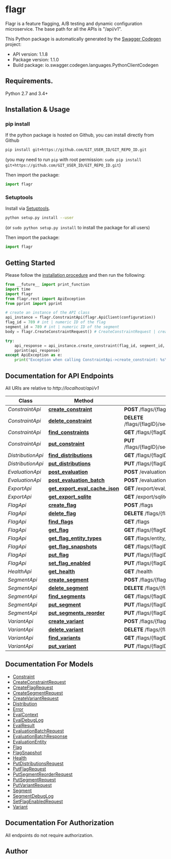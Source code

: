 # flagr
Flagr is a feature flagging, A/B testing and dynamic configuration microservice. The base path for all the APIs is \"/api/v1\". 

This Python package is automatically generated by the [Swagger Codegen](https://github.com/swagger-api/swagger-codegen) project:

- API version: 1.1.8
- Package version: 1.1.0
- Build package: io.swagger.codegen.languages.PythonClientCodegen

## Requirements.

Python 2.7 and 3.4+

## Installation & Usage
### pip install

If the python package is hosted on Github, you can install directly from Github

```sh
pip install git+https://github.com/GIT_USER_ID/GIT_REPO_ID.git
```
(you may need to run `pip` with root permission: `sudo pip install git+https://github.com/GIT_USER_ID/GIT_REPO_ID.git`)

Then import the package:
```python
import flagr 
```

### Setuptools

Install via [Setuptools](http://pypi.python.org/pypi/setuptools).

```sh
python setup.py install --user
```
(or `sudo python setup.py install` to install the package for all users)

Then import the package:
```python
import flagr
```

## Getting Started

Please follow the [installation procedure](#installation--usage) and then run the following:

```python
from __future__ import print_function
import time
import flagr
from flagr.rest import ApiException
from pprint import pprint

# create an instance of the API class
api_instance = flagr.ConstraintApi(flagr.ApiClient(configuration))
flag_id = 789 # int | numeric ID of the flag
segment_id = 789 # int | numeric ID of the segment
body = flagr.CreateConstraintRequest() # CreateConstraintRequest | create a constraint

try:
    api_response = api_instance.create_constraint(flag_id, segment_id, body)
    pprint(api_response)
except ApiException as e:
    print("Exception when calling ConstraintApi->create_constraint: %s\n" % e)

```

## Documentation for API Endpoints

All URIs are relative to *http://localhost/api/v1*

Class | Method | HTTP request | Description
------------ | ------------- | ------------- | -------------
*ConstraintApi* | [**create_constraint**](docs/ConstraintApi.md#create_constraint) | **POST** /flags/{flagID}/segments/{segmentID}/constraints | 
*ConstraintApi* | [**delete_constraint**](docs/ConstraintApi.md#delete_constraint) | **DELETE** /flags/{flagID}/segments/{segmentID}/constraints/{constraintID} | 
*ConstraintApi* | [**find_constraints**](docs/ConstraintApi.md#find_constraints) | **GET** /flags/{flagID}/segments/{segmentID}/constraints | 
*ConstraintApi* | [**put_constraint**](docs/ConstraintApi.md#put_constraint) | **PUT** /flags/{flagID}/segments/{segmentID}/constraints/{constraintID} | 
*DistributionApi* | [**find_distributions**](docs/DistributionApi.md#find_distributions) | **GET** /flags/{flagID}/segments/{segmentID}/distributions | 
*DistributionApi* | [**put_distributions**](docs/DistributionApi.md#put_distributions) | **PUT** /flags/{flagID}/segments/{segmentID}/distributions | 
*EvaluationApi* | [**post_evaluation**](docs/EvaluationApi.md#post_evaluation) | **POST** /evaluation | 
*EvaluationApi* | [**post_evaluation_batch**](docs/EvaluationApi.md#post_evaluation_batch) | **POST** /evaluation/batch | 
*ExportApi* | [**get_export_eval_cache_json**](docs/ExportApi.md#get_export_eval_cache_json) | **GET** /export/eval_cache/json | 
*ExportApi* | [**get_export_sqlite**](docs/ExportApi.md#get_export_sqlite) | **GET** /export/sqlite | 
*FlagApi* | [**create_flag**](docs/FlagApi.md#create_flag) | **POST** /flags | 
*FlagApi* | [**delete_flag**](docs/FlagApi.md#delete_flag) | **DELETE** /flags/{flagID} | 
*FlagApi* | [**find_flags**](docs/FlagApi.md#find_flags) | **GET** /flags | 
*FlagApi* | [**get_flag**](docs/FlagApi.md#get_flag) | **GET** /flags/{flagID} | 
*FlagApi* | [**get_flag_entity_types**](docs/FlagApi.md#get_flag_entity_types) | **GET** /flags/entity_types | 
*FlagApi* | [**get_flag_snapshots**](docs/FlagApi.md#get_flag_snapshots) | **GET** /flags/{flagID}/snapshots | 
*FlagApi* | [**put_flag**](docs/FlagApi.md#put_flag) | **PUT** /flags/{flagID} | 
*FlagApi* | [**set_flag_enabled**](docs/FlagApi.md#set_flag_enabled) | **PUT** /flags/{flagID}/enabled | 
*HealthApi* | [**get_health**](docs/HealthApi.md#get_health) | **GET** /health | 
*SegmentApi* | [**create_segment**](docs/SegmentApi.md#create_segment) | **POST** /flags/{flagID}/segments | 
*SegmentApi* | [**delete_segment**](docs/SegmentApi.md#delete_segment) | **DELETE** /flags/{flagID}/segments/{segmentID} | 
*SegmentApi* | [**find_segments**](docs/SegmentApi.md#find_segments) | **GET** /flags/{flagID}/segments | 
*SegmentApi* | [**put_segment**](docs/SegmentApi.md#put_segment) | **PUT** /flags/{flagID}/segments/{segmentID} | 
*SegmentApi* | [**put_segments_reorder**](docs/SegmentApi.md#put_segments_reorder) | **PUT** /flags/{flagID}/segments/reorder | 
*VariantApi* | [**create_variant**](docs/VariantApi.md#create_variant) | **POST** /flags/{flagID}/variants | 
*VariantApi* | [**delete_variant**](docs/VariantApi.md#delete_variant) | **DELETE** /flags/{flagID}/variants/{variantID} | 
*VariantApi* | [**find_variants**](docs/VariantApi.md#find_variants) | **GET** /flags/{flagID}/variants | 
*VariantApi* | [**put_variant**](docs/VariantApi.md#put_variant) | **PUT** /flags/{flagID}/variants/{variantID} | 


## Documentation For Models

 - [Constraint](docs/Constraint.md)
 - [CreateConstraintRequest](docs/CreateConstraintRequest.md)
 - [CreateFlagRequest](docs/CreateFlagRequest.md)
 - [CreateSegmentRequest](docs/CreateSegmentRequest.md)
 - [CreateVariantRequest](docs/CreateVariantRequest.md)
 - [Distribution](docs/Distribution.md)
 - [Error](docs/Error.md)
 - [EvalContext](docs/EvalContext.md)
 - [EvalDebugLog](docs/EvalDebugLog.md)
 - [EvalResult](docs/EvalResult.md)
 - [EvaluationBatchRequest](docs/EvaluationBatchRequest.md)
 - [EvaluationBatchResponse](docs/EvaluationBatchResponse.md)
 - [EvaluationEntity](docs/EvaluationEntity.md)
 - [Flag](docs/Flag.md)
 - [FlagSnapshot](docs/FlagSnapshot.md)
 - [Health](docs/Health.md)
 - [PutDistributionsRequest](docs/PutDistributionsRequest.md)
 - [PutFlagRequest](docs/PutFlagRequest.md)
 - [PutSegmentReorderRequest](docs/PutSegmentReorderRequest.md)
 - [PutSegmentRequest](docs/PutSegmentRequest.md)
 - [PutVariantRequest](docs/PutVariantRequest.md)
 - [Segment](docs/Segment.md)
 - [SegmentDebugLog](docs/SegmentDebugLog.md)
 - [SetFlagEnabledRequest](docs/SetFlagEnabledRequest.md)
 - [Variant](docs/Variant.md)


## Documentation For Authorization

 All endpoints do not require authorization.


## Author



